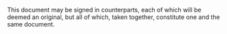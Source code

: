 This document may be signed in counterparts, each of which will be deemed an original, but all of which, taken together, constitute one and the same document.